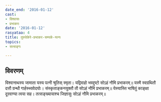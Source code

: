```yaml
---
date_end: '2016-01-12'
cast:
- विश्वासः
- प्रभाकरः
date: '2016-01-12'
rasyataa: 4
title: तुरुवेकेरे-प्रभाकर-सम्पर्क-यत्नः
topics:
- सत्सङ्गः

---
```


## विवरणम्
विश्वानाथस्य जामाता यस्य पत्नी श्रुतिस् स्मृता।
यद्विवाहो भवद्दृष्टो सोऽहं नौमि प्रभाकरम्॥
​​यस्मै स्वग्रथितौ दत्तौ ग्रन्थौ गार्हस्थ्यवेदयोः।
संस्कृताङ्कनयुक्तौ तौ सोऽहं नौमि प्रभाकरम्॥
​येस्यास्ति भाषितुं काङ्क्षा दूरवाण्या त्वया सह।
तत्सङ्ख्यायाश्च जिज्ञासुः सोऽहं नौमि प्रभाकरम्॥ 

